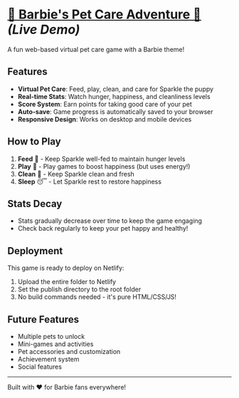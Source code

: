 # **[🎀 Barbie's Pet Care Adventure 🐾](https://barbie-pet-game.netlify.app/)** *(Live Demo)*

A fun web-based virtual pet care game with a Barbie theme!

## Features

- **Virtual Pet Care**: Feed, play, clean, and care for Sparkle the puppy
- **Real-time Stats**: Watch hunger, happiness, and cleanliness levels
- **Score System**: Earn points for taking good care of your pet
- **Auto-save**: Game progress is automatically saved to your browser
- **Responsive Design**: Works on desktop and mobile devices

## How to Play

1. **Feed** 🍖 - Keep Sparkle well-fed to maintain hunger levels
2. **Play** 🎾 - Play games to boost happiness (but uses energy!)
3. **Clean** 🛁 - Keep Sparkle clean and fresh
4. **Sleep** 😴 - Let Sparkle rest to restore happiness

## Stats Decay

- Stats gradually decrease over time to keep the game engaging
- Check back regularly to keep your pet happy and healthy!

## Deployment

This game is ready to deploy on Netlify:

1. Upload the entire folder to Netlify
2. Set the publish directory to the root folder
3. No build commands needed - it's pure HTML/CSS/JS!

## Future Features

- Multiple pets to unlock
- Mini-games and activities
- Pet accessories and customization
- Achievement system
- Social features

---

Built with ❤️ for Barbie fans everywhere!
